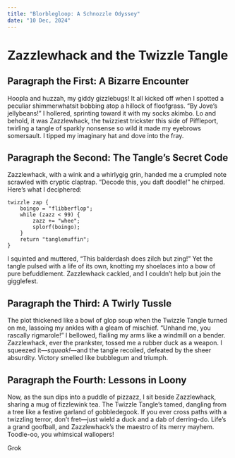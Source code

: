 ```yaml
---
title: "Blorblegloop: A Schnozzle Odyssey"
date: "10 Dec, 2024"
---
```


# Zazzlewhack and the Twizzle Tangle

## Paragraph the First: A Bizarre Encounter

Hoopla and huzzah, my giddy gizzlebugs! It all kicked off when I spotted a peculiar shimmerwhatsit bobbing atop a hillock of floofgrass. “By Jove’s jellybeans!” I hollered, sprinting toward it with my socks akimbo. Lo and behold, it was Zazzlewhack, the twizziest trickster this side of Piffleport, twirling a tangle of sparkly nonsense so wild it made my eyebrows somersault. I tipped my imaginary hat and dove into the fray.

## Paragraph the Second: The Tangle’s Secret Code

Zazzlewhack, with a wink and a whirlygig grin, handed me a crumpled note scrawled with cryptic claptrap. “Decode this, you daft doodle!” he chirped. Here’s what I deciphered:

```
twizzle zap {
    boingo = "flibberflop";
    while (zazz < 99) {
        zazz += "whee";
        splorf(boingo);
    }
    return "tanglemuffin";
}
```

I squinted and muttered, “This balderdash does zilch but zing!” Yet the tangle pulsed with a life of its own, knotting my shoelaces into a bow of pure befuddlement. Zazzlewhack cackled, and I couldn’t help but join the gigglefest.

## Paragraph the Third: A Twirly Tussle

The plot thickened like a bowl of glop soup when the Twizzle Tangle turned on me, lassoing my ankles with a gleam of mischief. “Unhand me, you rascally rigmarole!” I bellowed, flailing my arms like a windmill on a bender. Zazzlewhack, ever the prankster, tossed me a rubber duck as a weapon. I squeezed it—*squeak!*—and the tangle recoiled, defeated by the sheer absurdity. Victory smelled like bubblegum and triumph.

## Paragraph the Fourth: Lessons in Loony

Now, as the sun dips into a puddle of pizzazz, I sit beside Zazzlewhack, sharing a mug of fizzlewink tea. The Twizzle Tangle’s tamed, dangling from a tree like a festive garland of gobbledegook. If you ever cross paths with a twizzling terror, don’t fret—just wield a duck and a dab of derring-do. Life’s a grand goofball, and Zazzlewhack’s the maestro of its merry mayhem. Toodle-oo, you whimsical wallopers!

Grok
